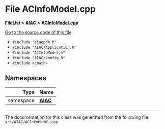 

# File ACInfoModel.cpp



[**FileList**](files.md) **>** [**AIAC**](dir_21da83368f7816722f2b707a7b03c84f.md) **>** [**ACInfoModel.cpp**](ACInfoModel_8cpp.md)

[Go to the source code of this file](ACInfoModel_8cpp_source.md)



* `#include "aiacpch.h"`
* `#include "AIAC/Application.h"`
* `#include "ACInfoModel.h"`
* `#include "AIAC/Config.h"`
* `#include <cmath>`













## Namespaces

| Type | Name |
| ---: | :--- |
| namespace | [**AIAC**](namespaceAIAC.md) <br> |





















































------------------------------
The documentation for this class was generated from the following file `src/AIAC/ACInfoModel.cpp`

